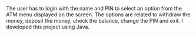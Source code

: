 The user has to login with the name and PIN to select an option from the ATM menu displayed on the screen. The options are related to withdraw the money, 
deposit the money, check the balance, change the PIN and exit.
I developed this project using Java.
